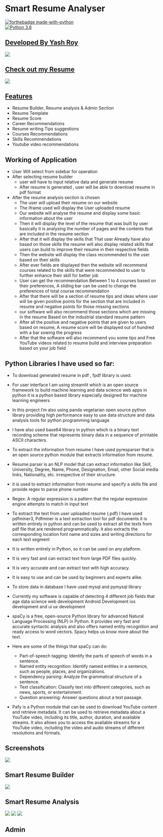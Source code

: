 # Smart Resume Analyser 

[![forthebadge made-with-python](http://ForTheBadge.com/images/badges/made-with-python.svg)](https://www.python.org/)                 
[![Python 3.6](https://img.shields.io/badge/python-3.6-blue.svg)](https://www.python.org/downloads/release/python-360/)   
## [Developed By Yash Roy](https://www.linkedin.com/in/yash-roy-658956219/)
<a href="https://www.linkedin.com/in/yash-roy-658956219/">
<img src = "yash li.jpg">


## [Check out my Resume](https://drive.google.com/file/d/1pWM04M3vW422_sYA3zNbkDhgOP5hlRwM/view?usp=sharing)
<a href="https://drive.google.com/file/d/1pWM04M3vW422_sYA3zNbkDhgOP5hlRwM/view?usp=sharing">
<img src = "yash.jpg">


## [Features]()

- Resume Builder, Resume analysis & Admin Section
- Resume Template
- Resume Score
- Career Recommendations
- Resume writing Tips suggestions
- Courses Recommendations
- Skills Recommendations
- Youtube video recommendations

## Working of Application

- User Will select from sidebar for operation
- After selecting resume builder 
  - user will have to input relative data and generate resume
  - After resume is generated , user will be able to download resume in pdf format
- After the resume analysis section is chosen
  - The user will upload their resume on our website 
  - The iframe used will display the User uploaded resume
  - Our website will analyse the resume and display some basic information about the user
  - Then it will display the level of the resume that was built by user basically it is analysing the number of pages and the contents that are included in the resume section
  - After that it will display the skills that That user Already have also based on those skills the resume will also display related skills that users can build to improve their resume in their respective fields
  - Then the website will display the class recommended to the user based on their skills
  - After ever fields are displayed then the website will recommend courses related to the skills that were recommended to user to further enhance their skill for better job
  - User can get the recommendation Between 1 to 4 courses based on their preferences, A sliding bar can be used to change the preferences of total  course recommendation
  - After that there will be a section of resume tips and ideas where user will be given positive points for the section that are included in resume and negative points for those missing sections
  - our software will also recommend those sections which are missing in the resume Based on the industrial standard resume pattern
  - After all the positive and negative points that are given to users based on resume, A resume score will be displayed out of hundred with a bar sowing the progress
  - After that the software will also recommend you some tips and Free YouTube videos related to resume build and interview preparation based on your job field

## Python Libraries I have used so far:
- To download generated resume in pdf , fpdf library is used.
- For user interface I am using streamlit which is an open source framework to build machine learning and data science web apps in python it is a python based library especially designed for machine learning engineers
- In this project I’m also using panda vegetarian open source python library providing high performance easy to use data structure and data analysis tools for python programming language
- I have also used base64 library in python which is a binary text recording scheme that represents binary data in a sequence of printable ASCII characters.
- To extract the information from resume I have used pyresparser that is an open source python module that extracts information from resume.
- Resume parser is an NLP model that can extract information like Skill, University, Degree, Name, Phone, Designation, Email, other Social media links, Nationality, etc. irrespective of their structure.
- it is used to extract information from resume and specify a skills file and provide regex to parse phone number
- Regex: A regular expression is a pattern that the regular expression engine attempts to match in input text
- To extract the text from user uploaded resume (.pdf) I have used pdfminer3, Pdfminer is a text extraction tool for pdf documents it is written entirely in python and can be used to extract all the texts from pdf file that are rendered programmatically. it also extracts the corresponding location font name and sizes and writing directions for each text segment
- It is written entirely in Python, so it can be used on any platform.
- It is very fast and can extract text from large PDF files quickly.
- It is very accurate and can extract text with high accuracy.
- It is easy to use and can be used by beginners and experts alike.

- To store data in database I have used mysql and pymysql library 

- Currently my software is capable of detecting 4 different job fields that age data science web development Android Development ios development and ui ux development


- spaCy is a free, open-source Python library for advanced Natural Language Processing (NLP) in Python. It provides very fast and accurate syntactic analysis and also offers named entity recognition and ready access to word vectors. Spacy helps us know more about the text.
- Here are some of the things that spaCy can do:
  - Part-of-speech tagging: Identify the parts of speech of words in a sentence.
  - Named entity recognition: Identify named entities in a sentence, such as people, places, and organizations.
  - Dependency parsing: Analyze the grammatical structure of a sentence.
  - Text classification: Classify text into different categories, such as news, sports, or entertainment. 
  - Question answering: Answer questions about a text passage.

- Pafy is a Python module that can be used to download YouTube content and retrieve metadata. It can be used to retrieve metadata about a YouTube video, including its title, author, duration, and available streams. It also allows you to access the available streams for a YouTube video, including the video and audio streams of different resolutions and formats.




## Screenshots

<img src= "resume_builder.jpg">

## Smart Resume Builder

<img src= "resume_analysis.jpg">

## Smart Resume Analysis

<img src= "resume_analysis_2.jpg">

<img src= "resume_analysis_3.jpg">

<img src= "admin.jpg">

## Admin





